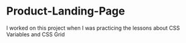 # Product-Landing-Page
I worked on this project when I was practicing the lessons about CSS Variables and CSS Grid
